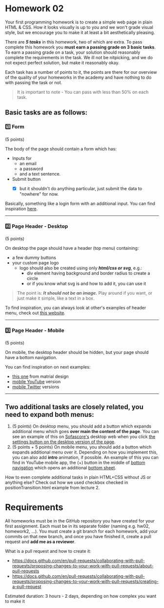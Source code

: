 # Homework 02

Your first programming homework is to create a simple web page in plain HTML & CSS. 
How it looks visually is up to you and we won't grade visual style, but we encourage you to make it at least a bit aesthetically pleasing.

There are ***5 tasks*** in this homework, two of which are extra. 
To pass complete this homework you **must earn a passing grade on 3 basic tasks**. 
To earn a passing grade on a task, your solution should reasonably complete the requirements in the task. We ill not be nitpicking, and we do not expect perfect solution, but make it reasonably okay.

Each task has a number of points to it, the points are there for our overview of the quality of your homeworks in the academy and have nothing to do with passing the task or not. 


> It is important to note - You can pass with less than 50% on each task.

## Basic tasks are as follows:


### :one: Form
(5 points)

The body of the page should contain a form which has: 
  * Inputs for
    * an email
    * a password 
    * and a text sentence. 
  * Submit button
    - [x] but it shouldn't do anything particular, just submit the data to "nowhere" for now.


Basically, something like a login form with an additional input. You can find inspiration [here](Facebook_login.png). 

---

### :two: Page Header - Desktop
(5 points) 

On desktop the page should have a header (top menu) containing:
  * a few dummy buttons
  * your custom page logo
    * logo should also be created using only ***html/css or svg***, e.g.:
      * div element having background and border radius to create a circle
      * or if you know what svg is and how to add it, you can use it 

> The point is: ***It should not be an image.*** Play around if you want, or just make it simple, like a text in a box. 

To find inspiration, you can always look at other's examples of header menu, check out [this website](https://elementor.com/blog/website-header-design/).

---

### :three: Page Header - Mobile
(5 points) 

On mobile, the desktop header should be hidden, but your page should have a bottom navigation.


You can find inspiration on next examples:
* [this one](https://m2.material.io/components/bottom-navigation) from matrial design
* [mobile YouTube](https://www.youtube.com) version
* [mobile Twitter](https://twitter.com/home) versions

---


## Two additional tasks are closely related, you need to expand both menus:

1. (5 points) On desktop menu, you should add a button which expands additional menu which goes **over main the content of the page**. You can see an example of this on [Sofascore's](https://www.sofascore.com/) desktop web when you click [the settings button on the desktop version of the page](Sofascore_settings.png).
2. (5 points + 5 points) On mobile menu, you should add a button which expands additional menu over it. Depending on how you implement this, you can also add **intro** animation, if possible. An example of this you can find in YouTube mobile app, the (+) button in the middle of [bottom navigation](YouTubeMobile_closed.jpg) which opens an additional [bottom sheet](YouTubeMobile_open.jpg).

How to even complete additional tasks in plain HTML+CSS without JS or anything else? Check out how we used checkbox checked in positionTransition.html example from lecture 2.

# Requirements

All homeworks must be in the GitHub repository you have created for your first assignment. Each must be in its separate folder (naming e.g. hw02, homework2, ...). You must create a git branch for each homework, add your commits on that new branch, and once you have finished it, create a pull request and **add me as a reviewer**.

What is a pull request and how to create it:
- https://docs.github.com/en/pull-requests/collaborating-with-pull-requests/proposing-changes-to-your-work-with-pull-requests/about-pull-requests
- https://docs.github.com/en/pull-requests/collaborating-with-pull-requests/proposing-changes-to-your-work-with-pull-requests/creating-a-pull-request

Estimated duration: 3 hours - 2 days, depending on how complex you want to make it
